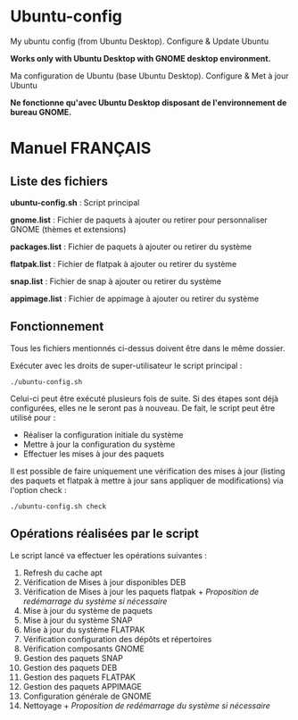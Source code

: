 # Ubuntu-config
My ubuntu config (from Ubuntu Desktop). Configure & Update Ubuntu

**Works only with Ubuntu Desktop with GNOME desktop environment.**


Ma configuration de Ubuntu (base Ubuntu Desktop). Configure & Met à jour Ubuntu

**Ne fonctionne qu'avec Ubuntu Desktop disposant de l'environnement de bureau GNOME.**



# Manuel FRANÇAIS

## Liste des fichiers

 **ubuntu-config.sh** : Script principal 
 
 **gnome.list** : Fichier de paquets à ajouter ou retirer pour personnaliser GNOME (thèmes et extensions)

 **packages.list** : Fichier de paquets à ajouter ou retirer du système

 **flatpak.list** : Fichier de flatpak à ajouter ou retirer du système

 **snap.list** : Fichier de snap à ajouter ou retirer du système

 **appimage.list** : Fichier de appimage à ajouter ou retirer du système


## Fonctionnement

Tous les fichiers mentionnés ci-dessus doivent être dans le même dossier.

Exécuter avec les droits de super-utilisateur le script principal :

    ./ubuntu-config.sh

Celui-ci peut être exécuté plusieurs fois de suite. Si des étapes sont déjà configurées, elles ne le seront pas à nouveau. De fait, le script peut être utilisé pour : 

 - Réaliser la configuration initiale du système
 - Mettre à jour la configuration du système
 - Effectuer les mises à jour des paquets

Il est possible de faire uniquement une vérification des mises à jour (listing des paquets et flatpak à mettre à jour sans appliquer de modifications) via l'option check : 

    ./ubuntu-config.sh check


## Opérations réalisées par le script

Le script lancé va effectuer les opérations suivantes : 

 1. Refresh du cache apt
 2. Vérification de Mises à jour disponibles DEB
 3. Vérification de Mises à jour les paquets flatpak + *Proposition de redémarrage du système si nécessaire*
 4. Mise à jour du système de paquets
 5. Mise à jour du système SNAP
 6. Mise à jour du système FLATPAK
 7. Vérification configuration des dépôts et répertoires
 8. Vérification composants GNOME
 9. Gestion des paquets SNAP
 10. Gestion des paquets DEB
 11. Gestion des paquets FLATPAK
 12. Gestion des paquets APPIMAGE
 13. Configuration générale de GNOME
 14. Nettoyage + *Proposition de redémarrage du système si nécessaire*

